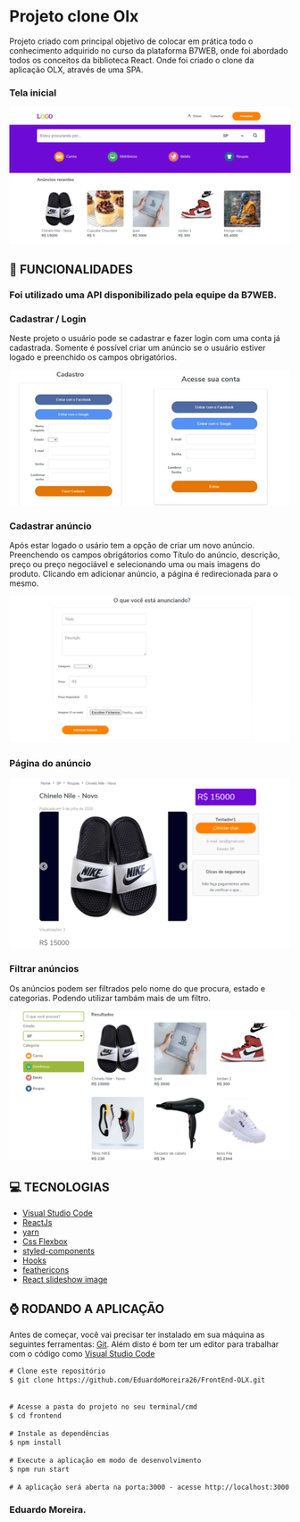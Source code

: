 # Projeto clone Olx

Projeto criado com principal objetivo de colocar em prática todo o conhecimento adquirido no curso da plataforma B7WEB, onde 
foi abordado todos os conceitos da biblioteca React.
Onde foi criado o clone da aplicação OLX, através de uma SPA.

### Tela inicial

![Tela inicial Olx](https://github.com/EduardoMoreira26/FrontEnd-OLX/blob/master/tela-inicial.png)


## :hammer: FUNCIONALIDADES

### Foi utilizado uma API disponibilizado pela equipe da B7WEB.

### Cadastrar / Login
Neste projeto o usuário pode se cadastrar e fazer login com uma conta já cadastrada. Somente é possível criar um anúncio se o usuário estiver logado e preenchido os campos obrigatórios.

![Tela Login Cadastro](https://github.com/EduardoMoreira26/FrontEnd-OLX/blob/master/tela-cadastroLogin.jpg)


### Cadastrar anúncio
Após estar logado o usário tem a opção de criar um novo anúncio. 
Preenchendo os campos obrigátorios como Título do anúncio, descrição, preço ou preço negociável e selecionando uma ou mais imagens do produto.
Clicando em adicionar anúncio, a página é redirecionada para o mesmo.

![Tela Cadastrar Anúncio](https://github.com/EduardoMoreira26/FrontEnd-OLX/blob/master/tela-cadastrarAd.png)

### Página do anúncio

![Tela do Anúncio](https://github.com/EduardoMoreira26/FrontEnd-OLX/blob/master/tela-produto.png)

### Filtrar anúncios
Os anúncios podem ser filtrados pelo nome do que procura, estado e categorias. Podendo utilizar tambám mais de um filtro.

![Tela filtrar Anúncios](https://github.com/EduardoMoreira26/FrontEnd-OLX/blob/master/tela-filtroResultados.png)

## :computer: TECNOLOGIAS

* [Visual Studio Code](https://code.visualstudio.com/)
* [ReactJs](https://reactjs.org/)
* [yarn](https://yarnpkg.com/)
* [Css Flexbox](https://developer.mozilla.org/pt-BR/docs/Web/CSS/CSS_Flexible_Box_Layout/Conceitos_Basicos_do_Flexbox)
* [styled-components](https://styled-components.com/)
* [Hooks](https://reactjs.org/docs/hooks-intro.htmll) 
* [feathericons](https://feathericons.com/)
* [React slideshow image](https://reactjsexample.com/tag/slides/)

## :watch: RODANDO A APLICAÇÃO

Antes de começar, você vai precisar ter instalado em sua máquina as seguintes ferramentas: [Git](https://git-scm.com/). 
Além disto é bom ter um editor para trabalhar com o código como [Visual Studio Code](https://code.visualstudio.com/)

```
# Clone este repositório
$ git clone https://github.com/EduardoMoreira26/FrontEnd-OLX.git


# Acesse a pasta do projeto no seu terminal/cmd
$ cd frontend

# Instale as dependências
$ npm install 

# Execute a aplicação em modo de desenvolvimento
$ npm run start

# A aplicação será aberta na porta:3000 - acesse http://localhost:3000
```

### Eduardo Moreira.

